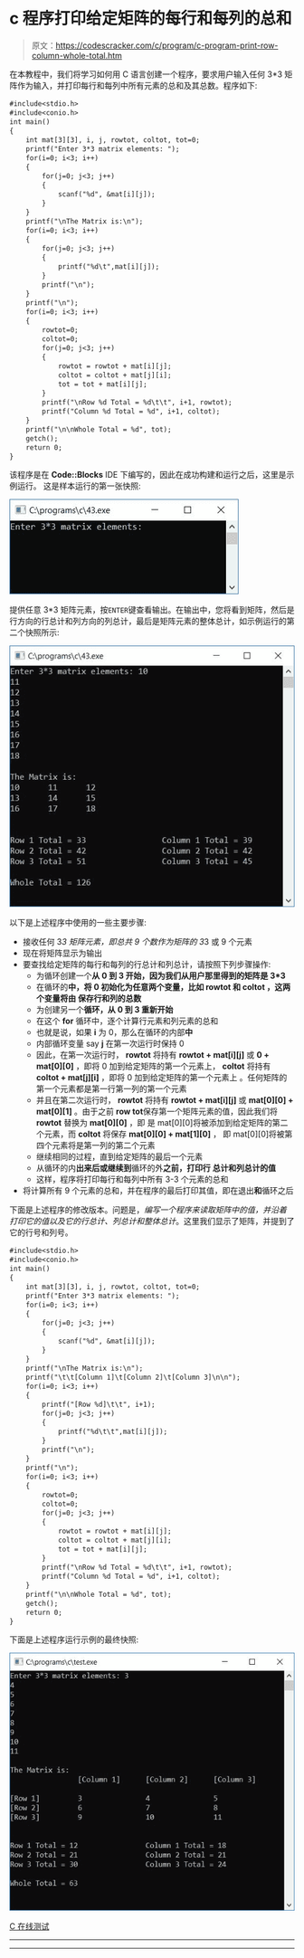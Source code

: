 # c 程序打印给定矩阵的每行和每列的总和

> 原文：<https://codescracker.com/c/program/c-program-print-row-column-whole-total.htm>

在本教程中，我们将学习如何用 C 语言创建一个程序，要求用户输入任何 3*3 矩阵作为输入，并打印每行和每列中所有元素的总和及其总数。程序如下:

```
#include<stdio.h>
#include<conio.h>
int main()
{
    int mat[3][3], i, j, rowtot, coltot, tot=0;
    printf("Enter 3*3 matrix elements: ");
    for(i=0; i<3; i++)
    {
        for(j=0; j<3; j++)
        {
            scanf("%d", &mat[i][j]);
        }
    }
    printf("\nThe Matrix is:\n");
    for(i=0; i<3; i++)
    {
        for(j=0; j<3; j++)
        {
            printf("%d\t",mat[i][j]);
        }
        printf("\n");
    }
    printf("\n");
    for(i=0; i<3; i++)
    {
        rowtot=0;
        coltot=0;
        for(j=0; j<3; j++)
        {
            rowtot = rowtot + mat[i][j];
            coltot = coltot + mat[j][i];
            tot = tot + mat[i][j];
        }
        printf("\nRow %d Total = %d\t\t", i+1, rowtot);
        printf("Column %d Total = %d", i+1, coltot);
    }
    printf("\n\nWhole Total = %d", tot);
    getch();
    return 0;
}
```

该程序是在 **Code::Blocks** IDE 下编写的，因此在成功构建和运行之后，这里是示例运行。 这是样本运行的第一张快照:

![c program row column total matrix](img/cf297b90083c4d9e35d09d4f3dd1f43f.png)

提供任意 3*3 矩阵元素，按`ENTER`键查看输出。在输出中，您将看到矩阵，然后是行方向的行总计和列方向的列总计，最后是矩阵元素的整体总计，如示例运行的第二个快照所示:

![row column whole total of matrix c](img/a86afb2a85def7f1cc89d2504459c1fd.png)

以下是上述程序中使用的一些主要步骤:

*   接收任何 3*3 矩阵元素，即总共 9 个数作为矩阵的 3*3 或 9 个元素
*   现在将矩阵显示为输出
*   要查找给定矩阵的每行和每列的行总计和列总计，请按照下列步骤操作:
    *   为循环创建一个**从 0 到 3 开始，因为我们从用户那里得到的矩阵是 3*3**
    *   在循环的**中，将 0 初始化为任意两个变量，比如 **rowtot** 和 **coltot** ，这两个变量将由 保存行和列的总数**
    *   为创建另一个**循环，从 0 到 3 重新开始**
    *   在这个 **for** 循环中，逐个计算行元素和列元素的总和
    *   也就是说，如果 **i** 为 0，那么在循环的内部**中**
    *   内部循环变量 say **j** 在第一次运行时保持 0
    *   因此，在第一次运行时， **rowtot** 将持有 **rowtot + mat[i][j]** 或 **0 + mat[0][0]** ，即将 0 加到给定矩阵的第一个元素上， **coltot** 将持有 **coltot + mat[j][i]** ，即将 0 加到给定矩阵的第一个元素上 。任何矩阵的第一个元素都是第一行第一列的第一个元素
    *   并且在第二次运行时， **rowtot** 将持有 **rowtot + mat[i][j]** 或 **mat[0][0] + mat[0][1]** 。由于之前 **row tot**保存第一个矩阵元素的值，因此我们将 **rowtot** 替换为 **mat[0][0]** ，即 是 mat[0][0]将被添加到给定矩阵的第二个元素，而 **coltot** 将保存 **mat[0][0] + mat[1][0]** ， 即 mat[0][0]将被第四个元素将是第一列的第二个元素
    *   继续相同的过程，直到给定矩阵的最后一个元素
    *   从循环的内**出来后或继续到**循环的外**之前，打印行 总计和列总计的值**
    *   这样，程序将打印每行和每列中所有 3-3 个元素的总和
*   将计算所有 9 个元素的总和，并在程序的最后打印其值，即在退出**和**循环之后

下面是上述程序的修改版本。问题是，*编写一个程序来读取矩阵中的值，并沿着 打印它的值以及它的行总计、列总计和整体总计*。这里我们显示了矩阵，并提到了它的行号和列号。

```
#include<stdio.h>
#include<conio.h>
int main()
{
    int mat[3][3], i, j, rowtot, coltot, tot=0;
    printf("Enter 3*3 matrix elements: ");
    for(i=0; i<3; i++)
    {
        for(j=0; j<3; j++)
        {
            scanf("%d", &mat[i][j]);
        }
    }
    printf("\nThe Matrix is:\n");
    printf("\t\t[Column 1]\t[Column 2]\t[Column 3]\n\n");
    for(i=0; i<3; i++)
    {
        printf("[Row %d]\t\t", i+1);
        for(j=0; j<3; j++)
        {
            printf("%d\t\t",mat[i][j]);
        }
        printf("\n");
    }
    printf("\n");
    for(i=0; i<3; i++)
    {
        rowtot=0;
        coltot=0;
        for(j=0; j<3; j++)
        {
            rowtot = rowtot + mat[i][j];
            coltot = coltot + mat[j][i];
            tot = tot + mat[i][j];
        }
        printf("\nRow %d Total = %d\t\t", i+1, rowtot);
        printf("Column %d Total = %d", i+1, coltot);
    }
    printf("\n\nWhole Total = %d", tot);
    getch();
    return 0;
}
```

下面是上述程序运行示例的最终快照:

![print row total column total c](img/b21cbe3ce9d6af4f2121c393de14123e.png)

[C 在线测试](/exam/showtest.php?subid=2)

* * *

* * *